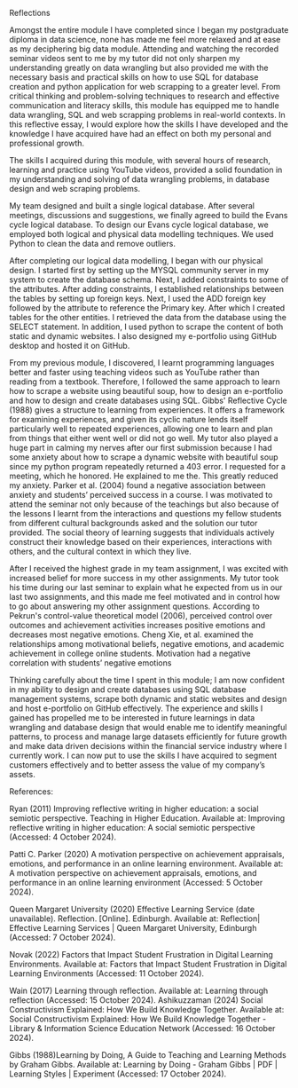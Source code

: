 Reflections 

Amongst the entire module I have completed since I began my postgraduate diploma in data science, none has made me feel more relaxed and at ease as my deciphering big data module. Attending and watching the recorded seminar videos sent to me by my tutor did not only sharpen my understanding greatly on data wrangling but also provided me with the necessary basis and practical skills on how to use SQL for database creation and python application for web scrapping to a greater level. From critical thinking and problem-solving techniques to research and effective communication and literacy skills, this module has equipped me to handle data wrangling, SQL and web scrapping problems in real-world contexts. In this reflective essay, I would explore how the skills I have developed and the knowledge I have acquired have had an effect on both my personal and professional growth.


The skills I acquired during this module, with several hours of research, learning and practice using YouTube videos, provided a solid foundation in my understanding and solving of data wrangling problems, in database design and web scraping problems.


My team designed and built a single logical database. After several meetings, discussions and suggestions, we finally agreed to build the Evans cycle logical database. To design our Evans cycle logical database, we employed both logical and physical data modelling techniques. We used Python to clean the data and remove outliers. 


After completing our logical data modelling, I began with our physical design. I started first by setting up the MYSQL community server in my system to create the database schema. Next, I added constraints to some of the attributes. After adding constraints, I established relationships between the tables by setting up foreign keys. Next, I used the ADD foreign key followed by the attribute to reference the Primary key. After which I created tables for the other entities. I retrieved the data from the database using the SELECT statement. In addition, I used python to scrape the content of both static and dynamic websites. I also designed my e-portfolio using GitHub desktop and hosted it on GitHub.


From my previous module, I discovered, I learnt programming languages better and faster using teaching videos such as YouTube rather than reading from a textbook. Therefore, I followed the same approach to learn how to scrape a website using beautiful soup, how to design an e-portfolio and how to design and create databases using SQL.  Gibbs' Reflective Cycle (1988) gives a structure to learning from experiences. It offers a framework for examining experiences, and given its cyclic nature lends itself particularly well to repeated experiences, allowing one to learn and plan from things that either went well or did not go well. My tutor also played a huge part in calming my nerves after our first submission because I had some anxiety about how to scrape a dynamic website with beautiful soup since my python program repeatedly returned a 403 error.  I requested for a meeting, which he honored. He explained to me the. This greatly reduced my anxiety. Parker et al. (2004) found a negative association between anxiety and students’ perceived success in a course. I was motivated to attend the seminar not only because of the teachings but also because of the lessons I learnt from the interactions and questions my fellow students from different cultural backgrounds asked and the solution our tutor provided. The social theory of learning suggests that individuals actively construct their knowledge based on their experiences, interactions with others, and the cultural context in which they live. 


After I received the highest grade in my team assignment, I was excited with increased belief for more success in my other assignments. My tutor took his time during our last seminar to explain what he expected from us in our last two assignments, and this made me feel motivated and in control how to go about answering my other assignment questions. According to Pekrun's control-value theoretical model (2006), perceived control over outcomes and achievement activities increases positive emotions and decreases most negative emotions. Cheng Xie, et al. examined the relationships among motivational beliefs, negative emotions, and academic achievement in college online students. Motivation had a negative correlation with students’ negative emotions


Thinking carefully about the time I spent in this module; I am now confident in my ability to design and create databases using SQL database management systems, scrape both dynamic and static websites and design and host e-portfolio on GitHub effectively. The experience and skills I gained has propelled me to be interested in future learnings in data wrangling and database design that would enable me to identify meaningful patterns, to process and manage large datasets efficiently for future growth and make data driven decisions within the financial service industry where I currently work. I can now put to use the skills I have acquired to segment customers effectively and to better assess the value of my company’s assets.

References:


Ryan (2011) Improving reflective writing in higher education: a social semiotic perspective. Teaching in Higher Education. Available at: Improving reflective writing in higher education: A social semiotic perspective (Accessed: 4 October 2024).


Patti C. Parker (2020) A motivation perspective on achievement appraisals, emotions, and performance in an online learning environment. Available at: A motivation perspective on achievement appraisals, emotions, and performance in an online learning environment (Accessed: 5 October 2024). 

Queen Margaret University (2020) Effective Learning Service (date unavailable).  Reflection. [Online].  Edinburgh. Available at: Reflection| Effective Learning Services | Queen Margaret University, Edinburgh (Accessed: 7 October 2024). 

Novak (2022)  Factors that Impact Student Frustration in Digital Learning Environments. Available at: Factors that Impact Student Frustration in Digital Learning Environments (Accessed: 11 October 2024).


Wain (2017) Learning through reflection. Available at: Learning through reflection (Accessed: 15 October 2024).
Ashikuzzaman (2024) Social Constructivism Explained: How We Build Knowledge Together. Available at: Social Constructivism Explained: How We Build Knowledge Together - Library & Information Science Education Network (Accessed: 16 October 2024).


Gibbs (1988)Learning by Doing, A Guide to Teaching and Learning Methods by Graham Gibbs. Available at: Learning by Doing - Graham Gibbs | PDF | Learning Styles | Experiment (Accessed: 17 October 2024).

